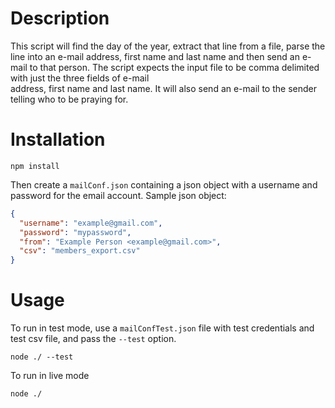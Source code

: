 # Description
This script will find the day of the year, extract that line from a file, parse the line
into an e-mail address, first name and last name and then send an e-mail to that person.  The 
script expects the input file to be comma delimited with just the three fields of e-mail  
address, first name and last name.  It will also send an e-mail to the sender telling who to 
be praying for.   

# Installation

```
npm install
```

Then create a `mailConf.json` containing a json object with a username and password for the email account. Sample json object:

```json
{
  "username": "example@gmail.com",
  "password": "mypassword",
  "from": "Example Person <example@gmail.com>",
  "csv": "members_export.csv"
}
```

# Usage

To run in test mode, use a `mailConfTest.json` file with test credentials and test csv file, and pass the `--test` option.

```
node ./ --test
```

To run in live mode

```
node ./
```
